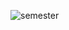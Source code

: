 ![semester](https://user-images.githubusercontent.com/71723925/113549948-fa779380-958d-11eb-86ce-c404d7f7c8f7.png)
